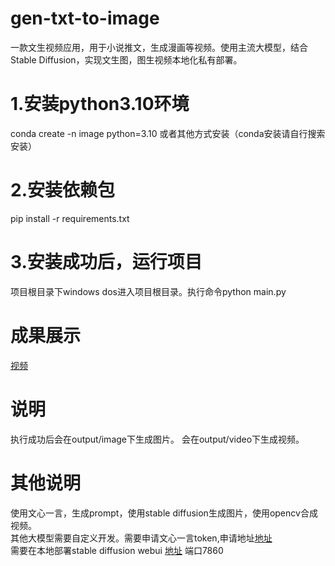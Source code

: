 # gen-txt-to-image
一款文生视频应用，用于小说推文，生成漫画等视频。使用主流大模型，结合Stable Diffusion，实现文生图，图生视频本地化私有部署。
# 1.安装python3.10环境
conda create -n image python=3.10 或者其他方式安装（conda安装请自行搜索安装）
# 2.安装依赖包
pip install -r requirements.txt
# 3.安装成功后，运行项目
项目根目录下windows  dos进入项目根目录。执行命令python main.py
# 成果展示 
[视频](https://github.com/appolloqin/gen-txt-to-image/blob/main/output/video/threeyear.mp4)
# 说明
执行成功后会在output/image下生成图片。
会在output/video下生成视频。
# 其他说明
使用文心一言，生成prompt，使用stable diffusion生成图片，使用opencv合成视频。<br>
其他大模型需要自定义开发。需要申请文心一言token,申请地址[地址](https://aistudio.baidu.com/index/accessToken)<br>
需要在本地部署stable diffusion webui [地址](https://github.com/AUTOMATIC1111/stable-diffusion-webui) 端口7860
